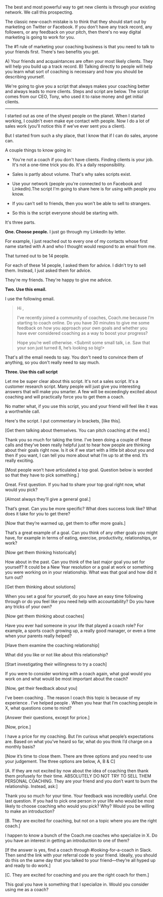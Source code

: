 The best and most powerful way to get new clients is through your existing network. We call this prospecting.

The classic new-coach mistake is to think that they should start out by marketing on Twitter or Facebook. If you don't have any track record, any followers, or any feedback on your pitch, then there's no way digital marketing is going to work for you.

The #1 rule of marketing your coaching business is that you need to talk to your friends first. There's two benefits you get. 

A) Your friends and acquaintances are often your most likely clients. They will help you build up a track record.
B) Talking directly to people will help you learn what sort of coaching is necessary and how you should be describing yourself.

We're going to give you a script that always makes your coaching better and always leads to more clients. Steps and script are below. The script comes from our CEO, Tony, who used it to raise money and get initial clients.

-----------

I started out as one of the shyest people on the planet. When I started working, I couldn't even make eye contact with people. Now I do a lot of sales work (you'll notice this if we've ever sent you a client).

But I started from such a shy place, that I know that if I can do sales, anyone can.

A couple things to know going in:

* You're not a coach if you don't have clients. Finding clients is your job. It's not a one-time trick you do. It's a daily responsibility.

* Sales is partly about volume. That's why sales scripts exist.

* Use your network (people you're connected to on Facebook and LinkedIn).The script I'm going to share here is for using with people you know. 

* If you can't sell to friends, then you won't be able to sell to strangers.

* So this is the script everyone should be starting with.

It's three parts.

**One. Choose people.**
I just go through my LinkedIn by letter.

For example, I just reached out to every one of my contacts whose first name started with A and who I thought would respond to an email from me.

That turned out to be 14 people.

For each of these 14 people, I asked them for advice. I didn't try to sell them. Instead, I just asked them for advice.

They're my friends. They're happy to give me advice.

**Two. Use this email.**

I use the following email.

> Hi <name>,
> 
> I’ve recently joined a community of coaches, Coach.me because I’m starting to coach <topic> online. Do you have 30 minutes to give me some feedback on how you approach your own goals and whether you have ever considered coaching as a way to  boost your progress?
>
> Hope you’re well otherwise. <Submit some small talk, i.e. Saw that your son just turned 8, he’s looking so big!>



That's all the email needs to say. You don't need to convince them of anything, so you don't really need to say much.

 
**Three. Use this call script**

Let me be super clear about this script. It's not a sales script. It's a customer research script. Many people will just give you interesting answers that will make you smarter. A few will be exceedingly excited about coaching and will practically force you to get them a coach.

No matter what, if you use this script, you and your friend will feel like it was a worthwhile call.

Here's the script. I put commentary in brackets, [like this].

 

[Get them talking about themselves. You can pitch coaching at the end.]

Thank you so much for taking the time. I’ve been doing a couple of these calls and they’ve been really helpful just to hear how people are thinking about their goals right now. Is it ok if we start with a little bit about you and then if you want, I can tell you more about what I’m up to at the end. It’s really exciting.

[Most people won’t have articulated a top goal. Question below is worded so that they have to pick something.]

Great. First question. If you had to share your top goal right now, what would you pick?

[Almost always they’ll give a general goal.]

That’s great. Can you be more specific? What does success look like? What does it take for you to get there?

[Now that they’re warmed up, get them to offer more goals.]

That’s a great example of a goal. Can you think of any other goals you might have, for example in terms of eating, exercise, productivity, relationships, or work?

[Now get them thinking historically]

How about in the past. Can you think of the last major goal you set for yourself? It could be a New Year resolution or a goal at work or something you were working on in your relationship. What was that goal and how did it turn out?

[Get them thinking about solutions]

When you set a goal for yourself, do you have an easy time following through or do you feel like you need help with accountability? Do you have any tricks of your own?

[Now get them thinking about coaches]

Have you ever had someone in your life that played a coach role? For example, a sports coach growing up, a really good manager, or even a time when your parents really helped?

[Have them examine the coaching relationship]

What did you like or not like about this relationship?

[Start investigating their willingness to try a coach]

If you were to consider working with a coach again, what goal would you work on and what would be most important about the coach?

[Now, get their feedback about you]

I’ve been coaching <topic>. The reason I coach this topic is because of my experience <share experience>. I’ve helped people <share a success story>. When you hear that I’m coaching people in X, what questions come to mind?

[Answer their questions, except for price.]

[Now, price.]

I have a price for my coaching. But I’m curious what people’s expectations are. Based on what you’ve heard so far, what do you think I’d charge on a monthly basis?

[Now it’s time to close them. There are three options and you need to use your judgement. The three options are below, A, B & C]

[A. If they are not excited by now about the idea of coaching then thank them profusely for their time. ABSOLUTELY DO NOT TRY TO SELL THEM PERSONAL COACHING. They are your friend and you don’t want to burn the relationship. Instead, ask:]

Thank you so much for your time. Your feedback was incredibly useful. One last question. If you had to pick one person in your life who would be most likely to choose coaching who would you pick? Why? Would you be willing to make an introduction?

[B. They are excited for coaching, but not on a topic where you are the right coach.]

I happen to know a bunch of the Coach.me coaches who specialize in X. Do you have an interest in getting an introduction to one of them?

[If the answer is yes, find a coach through #looking-for-a-coach in Slack. Then send the link with your referral code to your friend. Ideally, you should do this on the same day that you talked to your friend—they’re all hyped up and ready to do work.]

[C. They are excited for coaching and you are the right coach for them.]

This goal you have is something that I specialize in. Would you consider using me as a coach?